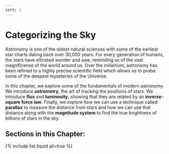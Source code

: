 ```yaml
---
sort: 1
---
```


# Categorizing the Sky

Astronomy is one of the oldest natural sciences with some of the earliest star charts dating back over 30,000 years. For every generation of humans, the stars have elliceted wonder and awe, reminding us of the vast magnificense of the world around us. Over the millenium, astronomy has been refined to a highly precise scientific field which allows us to probe some of the deepest myseteries of the Universe.

In this chapter, we explore some of the fundamentals of modern astronomy. We introduce **astrometry**, the art of tracking the positions of stars. We introduce **flux** and **luminosity**, showing that they are related by an **inverse-square force law**. Finally, we explore how we can use a technique called **parallax** to measure the distance from stars and how we can use that distance along with the **magnitude system** to find the true brightness of billions of stars in the sky.

## Sections in this Chapter:
{% include list.liquid all=true %}



<!-- test -->

<!-- Before beginning this activity, it is hightly recommended that you make a Desmos account. The accounts are completely free and allow you to store your own graphs and figures! If you don't make an account and save your work, you might lose graphs and figures that you've put a lot of time into. You can make an account by heading to <a href"https://www.desmos.com"  target="_blank">www.desmos.com</a> and clicking *Log In*. You can then click the *Sign In* button and use a Google Account or your email.

Once you are signed in, you will be able to make and save your own graphs!
 -->


<!-- <div id="parallaxContainer"></div>

<script type="module" src="https://alexdelfranco.github.io/Parallax/parallax.js">

</script>

<iframe
  src="https://alexdelfranco.github.io/astroguide-jupyter/lab/index.html"
  width="100%"
  height="1000vh"
></iframe> -->

<!-- <script type="application/javascript"> function resizeIFrameToFitContent( iFrame ) {
    iFrame.width  = iFrame.contentWindow.document.body.scrollWidth;
    iFrame.height = iFrame.contentWindow.document.body.scrollHeight;
}

window.addEventListener('DOMContentLoaded', function(e) {
    var iFrame = document.getElementById( 'testFrame' );
    resizeIFrameToFitContent( iFrame );} )

</script>

<iframe
  id="testFrame"
  src="./export1.html"
  style="border:none;"
></iframe> -->